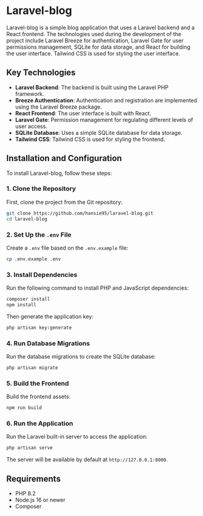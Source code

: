 # Laravel-blog

Laravel-blog is a simple blog application that uses a Laravel backend and a React frontend. The technologies used during the development of the project include Laravel Breeze for authentication, Laravel Gate for user permissions management, SQLite for data storage, and React for building the user interface. Tailwind CSS is used for styling the user interface.

## Key Technologies

-   **Laravel Backend**: The backend is built using the Laravel PHP framework.
-   **Breeze Authentication**: Authentication and registration are implemented using the Laravel Breeze package.
-   **React Frontend**: The user interface is built with React.
-   **Laravel Gate**: Permission management for regulating different levels of user access.
-   **SQLite Database**: Uses a simple SQLite database for data storage.
-   **Tailwind CSS**: Tailwind CSS is used for styling the frontend.

## Installation and Configuration

To install Laravel-blog, follow these steps:

### 1. Clone the Repository

First, clone the project from the Git repository:

```bash
git clone https://github.com/hansie95/laravel-blog.git
cd laravel-blog
```

### 2. Set Up the `.env` File

Create a `.env` file based on the `.env.example` file:

```bash
cp .env.example .env
```

### 3. Install Dependencies

Run the following command to install PHP and JavaScript dependencies:

```bash
composer install
npm install
```

Then generate the application key:

```bash
php artisan key:generate
```

### 4. Run Database Migrations

Run the database migrations to create the SQLite database:

```bash
php artisan migrate
```

### 5. Build the Frontend

Build the frontend assets:

```bash
npm run build
```

### 6. Run the Application

Run the Laravel built-in server to access the application:

```bash
php artisan serve
```

The server will be available by default at `http://127.0.0.1:8000`.

## Requirements

-   PHP 8.2
-   Node.js 16 or newer
-   Composer
